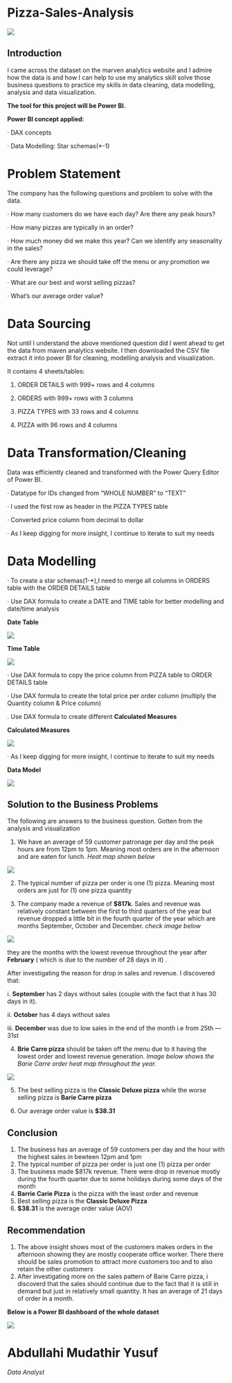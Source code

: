 # Pizza-Sales-Analysis

![](https://github.com/FreshDAnalyst/Pizza-Sales-Analysis/blob/main/image%201.PNG)

## Introduction

I came across the dataset on the marven analytics website and I admire how the data is and how I can help to use my analytics skill solve those business questions to practice my skills in data cleaning, data modelling, analysis and data visualization.

**The tool for this project will be Power BI.**

**Power BI concept applied:**

· DAX concepts

· Data Modelling: Star schemas(*-1)

# Problem Statement

The company has the following questions and problem to solve with the data.

· How many customers do we have each day? Are there any peak hours?

· How many pizzas are typically in an order?

· How much money did we make this year? Can we identify any seasonality in the sales?

· Are there any pizza we should take off the menu or any promotion we could leverage?

· What are our best and worst selling pizzas?

· What’s our average order value?

# Data Sourcing

Not until I understand the above mentioned question did I went ahead to get the data from maven analytics website. I then downloaded the CSV file extract it into power BI for cleaning, modelling analysis and visualization.

It contains 4 sheets/tables:

1. ORDER DETAILS with 999+ rows and 4 columns

2. ORDERS with 999+ rows with 3 columns

3. PIZZA TYPES with 33 rows and 4 columns

4. PIZZA with 96 rows and 4 columns

# Data Transformation/Cleaning

Data was efficiently cleaned and transformed with the Power Query Editor of Power BI.

· Datatype for IDs changed from “WHOLE NUMBER” to “TEXT”

· I used the first row as header in the PIZZA TYPES table

· Converted price column from decimal to dollar

· As I keep digging for more insight, I continue to iterate to suit my needs

# Data Modelling 

· To create a star schemas(1-*),I need to merge all columns in ORDERS table with the ORDER DETAILS table

· Use DAX formula to create a DATE and TIME table for better modelling and date/time analysis

**Date Table**

![](https://github.com/FreshDAnalyst/Pizza-Sales-Analysis/blob/main/Date%20table.PNG)

**Time Table**

![](https://github.com/FreshDAnalyst/Pizza-Sales-Analysis/blob/main/Time%20Table.PNG)
       
· Use DAX formula to copy the price column from PIZZA table to ORDER DETAILS table

· Use DAX formula to create the total price per order column (multiply the Quantity column & Price column)

. Use DAX formula to create different **Calculated Measures**

**Calculated Measures**

![](https://github.com/FreshDAnalyst/Pizza-Sales-Analysis/blob/main/image%203.PNG)

· As I keep digging for more insight, I continue to iterate to suit my needs

**Data Model**

![](https://github.com/FreshDAnalyst/Pizza-Sales-Analysis/blob/main/image%204.PNG)


## Solution to the Business Problems

The following are answers to the business question. Gotten from the analysis and visualization

1. We have an average of 59 customer patronage per day and the peak hours are from 12pm to 1pm. Meaning most orders are in the afternoon and are eaten for lunch.            _Heat map shown below_

![](https://github.com/FreshDAnalyst/Pizza-Sales-Analysis/blob/main/image%205.PNG)

2. The typical number of pizza per order is one (1) pizza. Meaning most orders are just for (1) one pizza quantity

3. The company made a revenue of **$817k**. Sales and revenue was relatively constant between the first to third quarters of the year but revenue dropped a little bit in the fourth quarter of the year which are months September, October and December.                   _check image below_

![](https://github.com/FreshDAnalyst/Pizza-Sales-Analysis/blob/main/image%206.PNG)

they are the months with the lowest revenue throughout the year after **February** ( which is due to the number of 28 days in it) .

After investigating the reason for drop in sales and revenue. I discovered that:

i. **September** has 2 days without sales (couple with the fact that it has 30 days in it).

ii. **October** has 4 days without sales

iii. **December** was due to low sales in the end of the month i.e from 25th — 31st

4. **Brie Carre pizza** should be taken off the menu due to it having the lowest order and lowest revenue generation.
     _Image below shows the Barie Carre order heat map throughout the year._

![](https://github.com/FreshDAnalyst/Pizza-Sales-Analysis/blob/main/image%207.PNG)

5. The best selling pizza is the **Classic Deluxe pizza** while the worse selling pizza is **Barie Carre pizza**

6. Our average order value is **$38.31**

## Conclusion

1. The business has an average of 59 customers per day and the hour with the highest sales in bewteen 12pm and 1pm
2. The typical number of pizza per order is just one (1) pizza per order
3. The business made $817k revenue. There were drop in revenue mostly during the fourth quarter due to some holidays during some days of the month
4. **Barrie Carie Pizza** is the pizza with the least order and revenue
5. Best selling pizza is the **Classic Deluxe Pizza**
6. **$38.31** is the average order value (AOV)

## Recommendation

1. The above insight shows most of the customers makes orders in the afternoon showing they are mostly cooperate office worker. There there should be sales promotion to attract more customers too and to also retain the other customers
2. After investigating more on the sales pattern of Barie Carre pizza, i discoverd that the sales should continue due to the fact that it is still in demand but just in relatively small quantity. It has an average of 21 days of order in a month.  


**Below is a Power BI dashboard of the whole dataset**

![](https://github.com/FreshDAnalyst/Pizza-Sales-Analysis/blob/main/pizza%20visuals-4.jpg)


# Abdullahi Mudathir Yusuf 
_Data Analyst_

